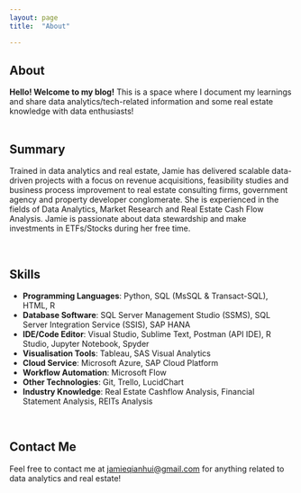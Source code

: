 ```yaml
---
layout: page
title:  "About"

---
```


## About 
**Hello! Welcome to my blog!** This is a space where I document my learnings and share 
 data analytics/tech-related information and some real estate knowledge with data enthusiasts! 
<br> 
<br>
## Summary 

Trained in data analytics and real estate, Jamie has delivered scalable data-driven projects with a focus on revenue acquisitions, feasibility studies and business process improvement to real estate consulting firms, government agency and property developer conglomerate. She is experienced in the fields of Data Analytics, Market Research and Real Estate Cash Flow Analysis. Jamie is passionate about data stewardship and make investments in ETFs/Stocks during her free time. 


<br>

## Skills

+ **Programming Languages**: Python, SQL (MsSQL & Transact-SQL), HTML, R
+ **Database Software**: SQL Server Management Studio (SSMS), SQL Server Integration Service (SSIS), SAP HANA
+ **IDE/Code Editor**: Visual Studio, Sublime Text, Postman (API IDE), R Studio, Jupyter Notebook, Spyder
+ **Visualisation Tools**: Tableau, SAS Visual Analytics
+ **Cloud Service**: Microsoft Azure, SAP Cloud Platform
+ **Workflow Automation**: Microsoft Flow
+ **Other Technologies**: Git, Trello, LucidChart
+ **Industry Knowledge**: Real Estate Cashflow Analysis, Financial Statement Analysis, REITs Analysis

<br>

## Contact Me

Feel free to contact me at [jamieqianhui@gmail.com][email-add] for anything related to data analytics and real estate! 


[email-add]: jamieqianhui@gmail.com
[Linkedin]: https://www.linkedin.com/in/jamieluqianhui

